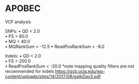 
#	APOBEC

VCF analysis


SNPs:
• QD  < 2.0         
• FS  >  60.0         
• MQ  <  40.0 	
• MQRankSum  <  -12.5 
• ReadPosRankSum  <  -8.0


Indels:
• QD  <  2.0         
• FS  >  200.0      
• ReadPosRankSum  <  -20.0 
*note mapping quality filters are not recommended for indels
https://qcb.ucla.edu/wp-content/uploads/sites/14/2017/08/gatkDay3.pdf


